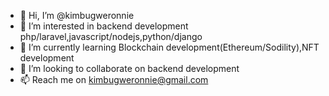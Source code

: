 - 👋 Hi, I’m @kimbugweronnie
- 👀 I’m interested in backend development php/laravel,javascript/nodejs,python/django
- 🌱 I’m currently learning Blockchain development(Ethereum/Sodility),NFT development
- 💞️ I’m looking to collaborate on backend development
- 📫 Reach me on kimbugweronnie@gmail.com

<!---
kimbugweronnie/kimbugweronnie is a ✨ special ✨ repository because its `README.md` (this file) appears on your GitHub profile.
You can click the Preview link to take a look at your changes.
--->
